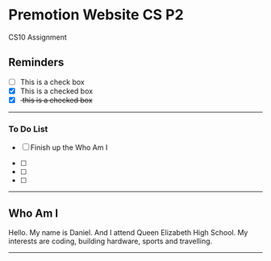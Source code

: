 # Premotion Website CS P2
CS10 Assignment

## Reminders

- [ ] This is a check box
- [x] This is a checked box
- [x] <del> this is a checked box </del>

---

### To Do List

- [ ] Finish up the Who Am I 

- [ ]

- [ ]

- [ ]


---



## Who Am I

Hello. My name is Daniel. And I attend Queen Elizabeth High School. My interests are coding, building hardware, sports and travelling.

---